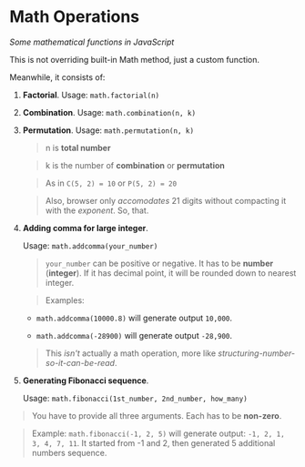# Math Operations
*Some mathematical functions in JavaScript*

This is not overriding built-in Math method, just a custom function.

Meanwhile, it consists of:

1. **Factorial**. Usage: `math.factorial(n)`

2. **Combination**. Usage: `math.combination(n, k)`

3. **Permutation**. Usage: `math.permutation(n, k)`

   >n is **total number**

   >k is the number of **combination** or **permutation**
   
   >As in `C(5, 2) = 10` or `P(5, 2) = 20`
   
   >Also, browser only *accomodates* 21 digits without compacting it with the *exponent*. So, that.
   
4. **Adding comma for large integer**.
   
   Usage: `math.addcomma(your_number)`
 
   >`your_number` can be positive or negative. It has to be **number** (**integer**). If it has decimal point, it will be rounded down to nearest integer.

   >Examples: 
   - `math.addcomma(10000.8)` will generate output `10,000`.
   
   - `math.addcomma(-28900)` will generate output `-28,900`.

   >This *isn't* actually a math operation, more like *structuring-number-so-it-can-be-read*.
   
5. **Generating Fibonacci sequence**.
   
   Usage: `math.fibonacci(1st_number, 2nd_number, how_many)`

  >You have to provide all three arguments. Each has to be **non-zero**.
  
  >Example: `math.fibonacci(-1, 2, 5)` will generate output: `-1, 2, 1, 3, 4, 7, 11`. It started from -1 and 2, then generated 5 additional numbers sequence.
